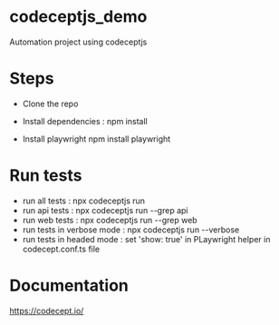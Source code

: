 # codeceptjs_demo
Automation project using codeceptjs


# Steps
- Clone the repo

- Install dependencies : npm install
- Install playwright npm install playwright

# Run tests
- run all tests : npx codeceptjs run
- run api tests : npx codeceptjs run --grep api
- run web tests : npx codeceptjs run --grep web 
- run tests in verbose mode : npx codeceptjs run --verbose
- run tests in headed mode : set 'show: true' in PLaywright helper in codecept.conf.ts file



# Documentation
https://codecept.io/


